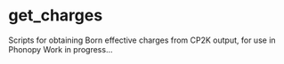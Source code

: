 # get_charges
Scripts for obtaining Born effective charges from CP2K output, for use in Phonopy
Work in progress...
